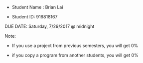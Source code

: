 - Student Name : Brian Lai

- Student ID: 916818167

DUE DATE: Saturday, 7/29/2017 @ midnight


Note:

* If you use a project from previous semesters, you will get 0% 

* if you copy a program from another students, you will get 0%

